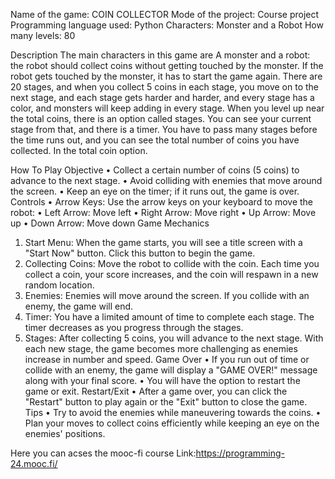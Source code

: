 Name of the game: COIN COLLECTOR
Mode of the project: Course project
Programming language used: Python
Characters: Monster and a Robot
How many levels: 80


Description
The main characters in this game are A monster and a robot: the robot should collect coins without getting touched by the monster. If the robot gets touched by the monster, it has to start the game again.
There are 20 stages, and when you collect 5 coins in each stage, you move on to the next stage, and each stage gets harder and harder, and every stage has a color, and monsters will keep adding in every stage.
When you level up near the total coins, there is an option called stages. You can see your current stage from that, and there is a timer. You have to pass many stages before the time runs out, and you can see the total number of coins you have collected.
In the total coin option.


How To Play
Objective
•	Collect a certain number of coins (5 coins) to advance to the next stage.
•	Avoid colliding with enemies that move around the screen.
•	Keep an eye on the timer; if it runs out, the game is over.
Controls
•	Arrow Keys: Use the arrow keys on your keyboard to move the robot:
•	Left Arrow: Move left
•	Right Arrow: Move right
•	Up Arrow: Move up
•	Down Arrow: Move down
Game Mechanics
1.	Start Menu: When the game starts, you will see a title screen with a "Start Now" button. Click this button to begin the game.
2.	Collecting Coins: Move the robot to collide with the coin. Each time you collect a coin, your score increases, and the coin will respawn in a new random location.
3.	Enemies: Enemies will move around the screen. If you collide with an enemy, the game will end.
4.	Timer: You have a limited amount of time to complete each stage. The timer decreases as you progress through the stages.
5.	Stages: After collecting 5 coins, you will advance to the next stage. With each new stage, the game becomes more challenging as enemies increase in number and speed.
Game Over
•	If you run out of time or collide with an enemy, the game will display a "GAME OVER!" message along with your final score.
•	You will have the option to restart the game or exit.
Restart/Exit
•	After a game over, you can click the "Restart" button to play again or the "Exit" button to close the game.
Tips
•	Try to avoid the enemies while maneuvering towards the coins.
•	Plan your moves to collect coins efficiently while keeping an eye on the enemies' positions.

 
Here you can acses the mooc-fi course
Link:https://programming-24.mooc.fi/
